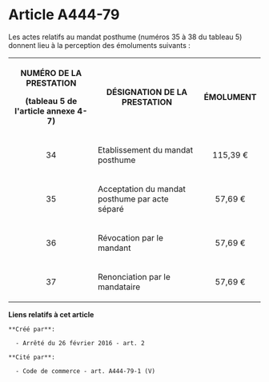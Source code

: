 # Article A444-79

Les actes relatifs au mandat posthume (numéros 35 à 38 du tableau 5) donnent lieu à la perception des émoluments suivants : 

<table>
  <tbody>
    <tr>
      <th>

NUMÉRO DE LA PRESTATION 

(tableau 5 de l'article annexe 4-7) 

</th>
      <th>

DÉSIGNATION DE LA PRESTATION 

</th>
      <th>

ÉMOLUMENT 

</th>
    </tr>
    <tr>
      <td align="center" valign="middle">

34 

</td>
      <td valign="middle">

Etablissement du mandat posthume 

</td>
      <td valign="middle" align="center">

115,39 € 

</td>
    </tr>
    <tr>
      <td align="center" valign="middle">

35 

</td>
      <td valign="middle">

Acceptation du mandat posthume par acte séparé 

</td>
      <td valign="middle" align="center">

57,69 € 

</td>
    </tr>
    <tr>
      <td valign="middle" align="center">

36 

</td>
      <td valign="middle">

Révocation par le mandant 

</td>
      <td align="center" valign="middle">

57,69 € 

</td>
    </tr>
    <tr>
      <td align="center" valign="middle">

37 

</td>
      <td valign="middle">

Renonciation par le mandataire 

</td>
      <td valign="middle" align="center">

57,69 € 

</td>
    </tr>
  </tbody>
</table>

**Liens relatifs à cet article**

	**Créé par**:

	  - Arrêté du 26 février 2016 - art. 2

	**Cité par**:

	  - Code de commerce - art. A444-79-1 (V)
